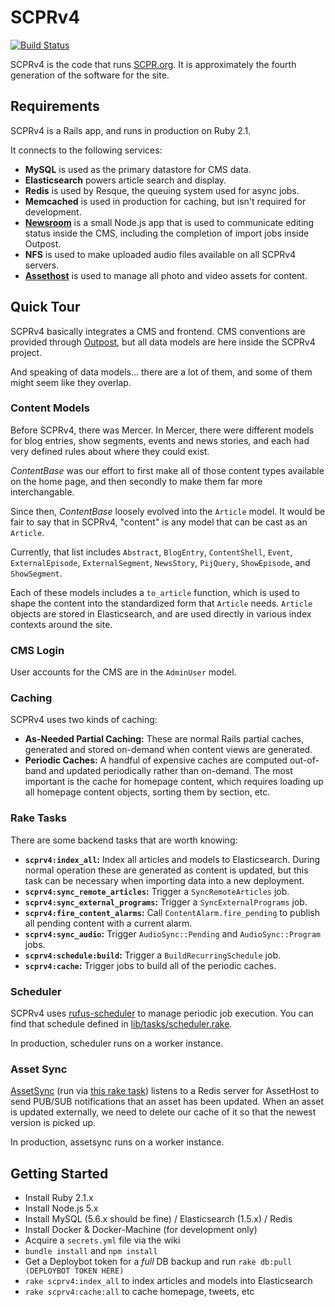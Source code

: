 # SCPRv4

[![Build Status](https://circleci.com/gh/SCPR/SCPRv4.png)](https://circleci.com/gh/SCPR/SCPRv4)

SCPRv4 is the code that runs [SCPR.org](http://www.scpr.org). It is
approximately the fourth generation of the software for the site.

## Requirements

SCPRv4 is a Rails app, and runs in production on Ruby 2.1.

It connects to the following services:

* __MySQL__ is used as the primary datastore for CMS data.
* __Elasticsearch__ powers article search and display.
* __Redis__ is used by Resque, the queuing system used for async jobs.
* __Memcached__ is used in production for caching, but isn't required
    for development.
* __[Newsroom](https://github.com/scpr/newsroom)__ is a small Node.js app
    that is used to communicate editing status inside the CMS, including
    the completion of import jobs inside Outpost.
* __NFS__ is used to make uploaded audio files available on all SCPRv4
    servers.
* __[Assethost](http://github.com/scpr/Assethost)__ is used to manage all
    photo and video assets for content.

## Quick Tour

SCPRv4 basically integrates a CMS and frontend. CMS conventions are provided
through [Outpost](https://github.com/scpr/outpost), but all data models are
here inside the SCPRv4 project.

And speaking of data models... there are a lot of them, and some of them might
seem like they overlap.

### Content Models

Before SCPRv4, there was Mercer. In Mercer, there were different models for
blog entries, show segments, events and news stories, and each had very
defined rules about where they could exist.

_ContentBase_ was our effort to first make all of those content types
available on the home page, and then secondly to make them far more
interchangable.

Since then, _ContentBase_ loosely evolved into the `Article` model. It would
be fair to say that in SCPRv4, "content" is any model that can be cast as an
`Article`.

Currently, that list includes `Abstract`, `BlogEntry`, `ContentShell`, `Event`,
`ExternalEpisode`, `ExternalSegment`, `NewsStory`, `PijQuery`, `ShowEpisode`,
and `ShowSegment`.

Each of these models includes a `to_article` function, which is used to shape
the content into the standardized form that `Article` needs. `Article` objects
are stored in Elasticsearch, and are used directly in various index contexts
around the site.

### CMS Login

User accounts for the CMS are in the `AdminUser` model.

### Caching

SCPRv4 uses two kinds of caching:

* __As-Needed Partial Caching:__ These are normal Rails partial caches,
    generated and stored on-demand when content views are generated.
* __Periodic Caches:__ A handful of expensive caches are computed out-of-band
    and updated periodically rather than on-demand. The most important is the
    cache for homepage content, which requires loading up all homepage content
    objects, sorting them by section, etc.

### Rake Tasks

There are some backend tasks that are worth knowing:

* __`scprv4:index_all`:__ Index all articles and models to Elasticsearch. During
    normal operation these are generated as content is updated, but this task
    can be necessary when importing data into a new deployment.
* __`scprv4:sync_remote_articles`:__ Trigger a `SyncRemoteArticles` job.
* __`scprv4:sync_external_programs`:__ Trigger a `SyncExternalPrograms` job.
* __`scprv4:fire_content_alarms`:__ Call `ContentAlarm.fire_pending` to publish
    all pending content with a current alarm.
* __`scprv4:sync_audio`:__ Trigger `AudioSync::Pending` and `AudioSync::Program`
    jobs.
* __`scprv4:schedule:build`:__ Trigger a `BuildRecurringSchedule` job.
* __`scprv4:cache`:__ Trigger jobs to build all of the periodic caches.

### Scheduler

SCPRv4 uses [rufus-scheduler](https://github.com/jmettraux/rufus-scheduler) to
manage periodic job execution. You can find that schedule defined in
[lib/tasks/scheduler.rake](lib/tasks/scheduler.rake).

In production, scheduler runs on a worker instance.

### Asset Sync

[AssetSync](lib/asset_sync.rb) (run via [this rake task](lib/tasks/asset_sync.rake))
listens to a Redis server for AssetHost to send PUB/SUB notifications that
an asset has been updated. When an asset is updated externally, we need to
delete our cache of it so that the newest version is picked up.

In production, assetsync runs on a worker instance.

## Getting Started

* Install Ruby 2.1.x
* Install Node.js 5.x
* Install MySQL (5.6.x should be fine) / Elasticsearch (1.5.x) / Redis
* Install Docker & Docker-Machine (for development only)
* Acquire a `secrets.yml` file via the wiki
* `bundle install` and `npm install`
* Get a Deploybot token for a *full* DB backup and run `rake db:pull (DEPLOYBOT TOKEN HERE)`
* `rake scprv4:index_all` to index articles and models into Elasticsearch
* `rake scprv4:cache:all` to cache homepage, tweets, etc

